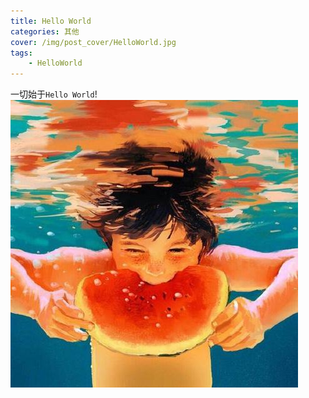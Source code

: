 ```yaml
---
title: Hello World
categories: 其他
cover: /img/post_cover/HelloWorld.jpg
tags: 
	- HelloWorld
---
```

一切始于`Hello World`!  
![](hello-world/10veU.jpg)